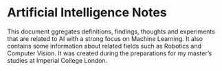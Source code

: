 Artificial Intelligence Notes
=============================

This document ggregates definitions, findings, thoughts and experiments that are related to AI with a strong focus on Machine Learning. It also contains some information about related fields such as Robotics and Computer Vision. It was created during the preparations for my master’s studies at Imperial College London.
